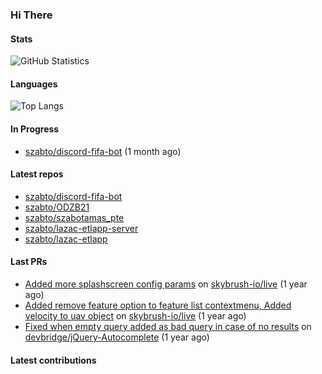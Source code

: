 ### Hi There

#### Stats

![GitHub Statistics](https://github-readme-stats.vercel.app/api?username=szabto&show_icons=true&count_private=true&hide_title=true&theme=transparent)

#### Languages

![Top Langs](https://github-readme-stats.vercel.app/api/top-langs/?username=szabto&hide_progress=true)

#### In Progress

- [szabto/discord-fifa-bot](https://github.com/szabto/discord-fifa-bot) (1 month ago)

#### Latest repos

- [szabto/discord-fifa-bot](https://github.com/szabto/discord-fifa-bot)
- [szabto/ODZB21](https://github.com/szabto/ODZB21)
- [szabto/szabotamas_pte](https://github.com/szabto/szabotamas_pte)
- [szabto/lazac-etlapp-server](https://github.com/szabto/lazac-etlapp-server)
- [szabto/lazac-etlapp](https://github.com/szabto/lazac-etlapp)

#### Last PRs

- [Added more splashscreen config params](https://github.com/skybrush-io/live/pull/30) on [skybrush-io/live](https://github.com/skybrush-io/live) (1 year ago)
- [Added remove feature option to feature list contextmenu, Added velocity to uav object](https://github.com/skybrush-io/live/pull/29) on [skybrush-io/live](https://github.com/skybrush-io/live) (1 year ago)
- [Fixed when empty query added as bad query in case of no results](https://github.com/devbridge/jQuery-Autocomplete/pull/845) on [devbridge/jQuery-Autocomplete](https://github.com/devbridge/jQuery-Autocomplete) (1 year ago)

#### Latest contributions



